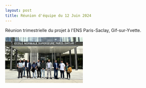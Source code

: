 ```yaml
---
layout: post
title: Réunion d'équipe du 12 Juin 2024
---
```



Réunion trimestrielle du projet à l'ENS Paris-Saclay, Gif-sur-Yvette. 

<div>
    <a href="/public/ens.jpg" target="_blank">
            <img src="/public/ens.jpg" alt="Cliquez pour voir la photo" style="width: 50%; height: 50%;">
    </a>
</div>


